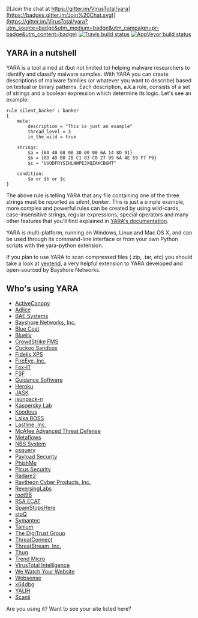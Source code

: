 [![Join the chat at https://gitter.im/VirusTotal/yara](https://badges.gitter.im/Join%20Chat.svg)](https://gitter.im/VirusTotal/yara?utm_source=badge&utm_medium=badge&utm_campaign=pr-badge&utm_content=badge)
[![Travis build status](https://travis-ci.org/VirusTotal/yara.svg)](https://travis-ci.org/VirusTotal/yara)
[![AppVeyor build status](https://ci.appveyor.com/api/projects/status/7glqg19w4oolm7pr?svg=true)](https://ci.appveyor.com/project/plusvic/yara)


## YARA in a nutshell

YARA is a tool aimed at (but not limited to) helping malware researchers to
identify and classify malware samples. With YARA you can create descriptions of
malware families (or whatever you want to describe) based on textual or binary
patterns. Each description, a.k.a rule, consists of a set of strings and a
boolean expression which determine its logic. Let's see an example:

```
rule silent_banker : banker
{
    meta:
        description = "This is just an example"
        thread_level = 3
        in_the_wild = true

    strings:
        $a = {6A 40 68 00 30 00 00 6A 14 8D 91}
        $b = {8D 4D B0 2B C1 83 C0 27 99 6A 4E 59 F7 F9}
        $c = "UVODFRYSIHLNWPEJXQZAKCBGMT"

    condition:
        $a or $b or $c
}
```

The above rule is telling YARA that any file containing one of the three strings
must be reported as *silent_banker*. This is just a simple example, more
complex and powerful rules can be created by using wild-cards, case-insensitive
strings, regular expressions, special operators and many other features that
you'll find explained in [YARA's documentation](http://yara.readthedocs.org/).

YARA is multi-platform, running on Windows, Linux and Mac OS X, and can be used
through its command-line interface or from your own Python scripts with the
yara-python extension.

If you plan to use YARA to scan compressed files (.zip, .tar, etc) you should
take a look at [yextend](https://github.com/BayshoreNetworks/yextend), a very
helpful extension to YARA developed and open-sourced by Bayshore Networks.

## Who's using YARA

* [ActiveCanopy](https://activecanopy.com/)
* [Adlice](http://www.adlice.com/)
* [BAE Systems](http://www.baesystems.com/home?r=ai)
* [Bayshore Networks, Inc.](http://www.bayshorenetworks.com)
* [Blue Coat](http://www.bluecoat.com/products/malware-analysis-appliance)
* [Blueliv](http://www.blueliv.com)
* [CrowdStrike FMS](https://github.com/CrowdStrike/CrowdFMS)
* [Cuckoo Sandbox](https://github.com/cuckoosandbox/cuckoo)
* [Fidelis XPS](http://www.fidelissecurity.com/network-security-appliance/Fidelis-XPS)
* [FireEye, Inc.](http://www.fireeye.com)
* [Fox-IT](https://www.fox-it.com)
* [FSF](https://github.com/EmersonElectricCo/fsf)
* [Guidance Software](http://www.guidancesoftware.com/endpointsecurity)
* [Heroku](https://heroku.com)
* [JASK](http://jask.io)
* [jsunpack-n](http://jsunpack.jeek.org/)
* [Kaspersky Lab](http://www.kaspersky.com)
* [Koodous](https://koodous.com/)
* [Laika BOSS](https://github.com/lmco/laikaboss)
* [Lastline, Inc.](http://www.lastline.com)
* [McAfee Advanced Threat Defense](http://mcafee.com/atd)
* [Metaflows](http://www.metaflows.com)
* [NBS System](https://www.nbs-system.com/)
* [osquery](http://www.osquery.io)
* [Payload Security]( https://www.payload-security.com)
* [PhishMe](http://phishme.com/)
* [Picus Security](http://www.picussecurity.com/)
* [Radare2](http://rada.re)
* [Raytheon Cyber Products, Inc.](http://www.raytheoncyber.com/capabilities/products/sureview-threatprotection/)
* [ReversingLabs](http://reversinglabs.com)
* [root9B](https://www.root9b.com)
* [RSA ECAT](http://www.emc.com/security/rsa-ecat.htm)
* [SpamStopsHere](https://www.spamstopshere.com)
* [stoQ](http://stoq.punchcyber.com)
* [Symantec](http://www.symantec.com)
* [Tanium](http://www.tanium.com/)
* [The DigiTrust Group](http://www.digitrustgroup.com/)
* [ThreatConnect](http://www.threatconnect.com)
* [ThreatStream, Inc.](http://threatstream.com)
* [Thug](https://github.com/buffer/thug)
* [Trend Micro](http://www.trendmicro.com)
* [VirusTotal Intelligence](https://www.virustotal.com/intelligence/)
* [We Watch Your Website](http://www.wewatchyourwebsite.com/)
* [Websense](http://www.websense.com)
* [x64dbg](http://x64dbg.com)
* [YALIH](https://github.com/Masood-M/YALIH)
* [Scanii](https://scanii.com)

Are you using it? Want to see your site listed here?
